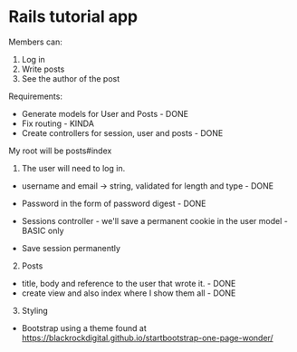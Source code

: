 # Rails tutorial app

Members can:
1. Log in
2. Write posts
3. See the author of the post

Requirements:
* Generate models for User and Posts - DONE
* Fix routing - KINDA
* Create controllers for session, user and posts - DONE

My root will be posts#index

1. The user will need to log in.
- username and email -> string, validated for length and type - DONE
- Password in the form of password digest - DONE
- Sessions controller - we'll save a permanent cookie in the user model - BASIC only

- Save session permanently 


2. Posts
- title, body and reference to the user that wrote it. - DONE
- create view and also index where I show them all - DONE

3. Styling
- Bootstrap using a theme found at
https://blackrockdigital.github.io/startbootstrap-one-page-wonder/